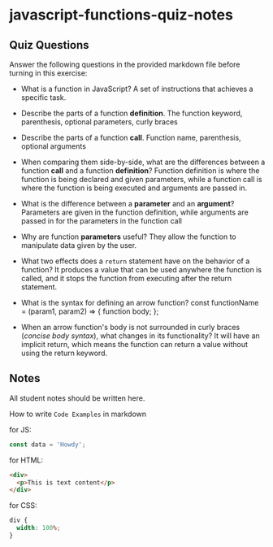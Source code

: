 # javascript-functions-quiz-notes

## Quiz Questions

Answer the following questions in the provided markdown file before turning in this exercise:

- What is a function in JavaScript?
  A set of instructions that achieves a specific task.

- Describe the parts of a function **definition**.
  The function keyword, parenthesis, optional parameters, curly braces

- Describe the parts of a function **call**.
  Function name, parenthesis, optional arguments

- When comparing them side-by-side, what are the differences between a function **call** and a function **definition**?
  Function definition is where the function is being declared and given parameters, while a function call is where the function is being executed and arguments are passed in.

- What is the difference between a **parameter** and an **argument**?
  Parameters are given in the function definition, while arguments are passed in for the parameters in the function call

- Why are function **parameters** useful?
  They allow the function to manipulate data given by the user.

- What two effects does a `return` statement have on the behavior of a function?
  It produces a value that can be used anywhere the function is called, and it stops the function from executing after the return statement.

- What is the syntax for defining an arrow function?
  const functionName = (param1, param2) => {
  function body;
  };

- When an arrow function's body is not surrounded in curly braces (_concise body syntax_), what changes in its functionality?
  It will have an implicit return, which means the function can return a value without using the return keyword.

## Notes

All student notes should be written here.

How to write `Code Examples` in markdown

for JS:

```javascript
const data = 'Howdy';
```

for HTML:

```html
<div>
  <p>This is text content</p>
</div>
```

for CSS:

```css
div {
  width: 100%;
}
```
